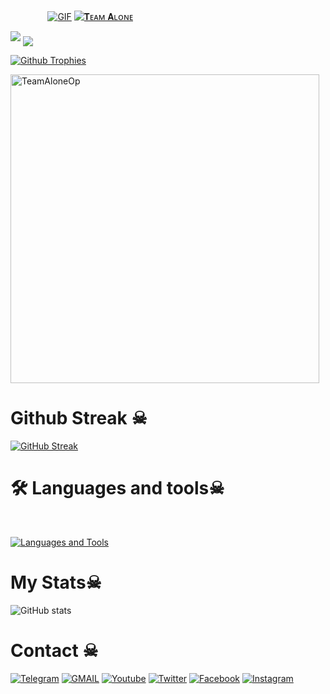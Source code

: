  ㅤ ㅤ ㅤㅤ[![GIF](https://github.com/TeamAloneOp/TeamAloneOp/blob/main/TeamAloneOp.gif)](https://github.com/TeamAloneOp)
   [![𝐓ᴇᴀᴍ 𝐀ʟᴏɴᴇ](https://github-stats-alpha.vercel.app/api?username=TeamAloneOp "TeamAloneOp")](https://github-stats-alpha.vercel.app/api?username=TeamAloneOp "TeamAloneOp")
                                                          
  
<img src="https://readme-typing-svg.herokuapp.com?color=00FF00&width=420&lines=🌿+𝐓ʜᴇ+𝐓ᴇᴀᴍ+𝐀ʟᴏɴᴇ+🌿">


<!--
**TeamAloneOp/TeamAloneOp** is a ✨ _special_ ✨ repository because its `README.md` (this file) appears on your GitHub profile.



<p align="center">
    <b>ᴠɪsɪᴛᴏʀs</b><br>
 -->    <img align="middle" src="https://profile-counter.glitch.me/TeamAloneOp/count.svg" />
</p>
<!---
TeamAloneOp/TeamAloneOp is a ✨ special ✨ repository because its `README.md` (this file) appears on your GitHub profile.
You can click the Preview link to take a look at your changes.
--->


  [![Github Trophies](https://github-profile-trophy.vercel.app/?username=TeamAloneOp&theme=transparent&no-bg=true&margin-w=15&margin-h=10&row=1&column=6&count_private=true)](https://TeamAloneOp.me)
  

<p><img width="494" align="center" src="https://github-readme-stats.vercel.app/api/top-langs?username=TeamAloneOp&show_icons=true&locale=en&layout=compact" alt="TeamAloneOp" /></p>


# Github Streak ☠︎︎

  [![GitHub Streak](https://streak-stats.demolab.com?user=TeamAloneOp&theme=radical&border_radius=5&date_format=j%20M%5B%20Y%5D&fire=FF8100)](https://TeamAloneOp.me)

# 🛠️ Languages and tools☠︎︎
</br>

[![Languages and Tools](https://skillicons.dev/icons?i=androidstudio,bash,vscode,docker,git,github,linux,heroku,arduino,redis,mongodb,java,html,py,c,ts,js,deno,flutter,fastapi&perline=10)](https://TeamAloneOp.me)



# My Stats☠︎︎
![ GitHub stats](https://github-readme-stats.vercel.app/api?username=TeamAloneOp&show_icons=true&theme=radical)

# Contact ☠︎︎
<a href="https://t.me/cyberdaxx"><img title="Telegram" src="https://img.shields.io/badge/Telegram-%23000000.svg?&style=for-the-badge&logo=telegram&logoColor=61DAFB"></a>
<a href="https://mail.google.com/mail/?view=cm&fs=1&to=thebotolbaba@gmail.com"><img title="GMAIL" src="https://img.shields.io/badge/Gmail-D14836?style=for-the-badge&logo=gmail&logoColor=white"></a>
<a href="https://youtube.com/cyberdaxx"><img title="Youtube" src="https://img.shields.io/badge/youtube-%230077B5.svg?&style=for-the-badge&logo=youtube&logoColor=white"></a>
<a href="https://twitter.com/"><img title="Twitter" src="https://img.shields.io/badge/Twitter-12100E?style=for-the-badge&logo=twitter&logoColor=white"></a>
<a href="https://facebook.com/"><img title="Facebook" src="https://img.shields.io/badge/facebook-%231877F2.svg?&style=for-the-badge&logo=facebook&logoColor=white"></a>
<a href="https://instagram.com/TeamAloneOp"><img title="Instagram" src="https://img.shields.io/badge/instagram-%23E4405F.svg?&style=for-the-badge&logo=instagram&logoColor=white"></a>
